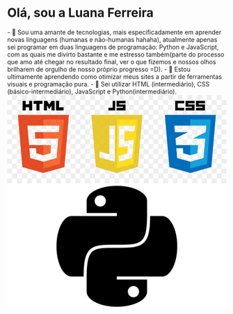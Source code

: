 <h1>Olá, sou a Luana Ferreira</h1>
- 👀 Sou uma amante de tecnologias, mais especificadamente em aprender novas linguagens (humanas e não-humanas hahaha), atualmente apenas sei programar em duas
linguagens de programação: Python e JavaScript, com as quais me divirto bastante e me estresso também(parte do processo que amo até chegar no resultado final, ver
o que fizemos e nossos olhos brilharem de orgulho de nosso próprio progresso =D).
- 🌱 Estou ultimamente aprendendo como otimizar meus sites a partir de ferramentas visuais e programação pura.
- 📔 Sei utilizar HTML (intermediário), CSS (básico-intermediário), JavaScript e Python(intermediário). 
<img size="1" src="html-css-js.jpg"><img size="1" src="Python-Simbolo.png">
<link rel="stylesheet" href="style.css">

<!---
luanaferreir4/luanaferreir4 is a ✨ special ✨ repository because its `README.md` (this file) appears on your GitHub profile.
You can click the Preview link to take a look at your changes.
--->

